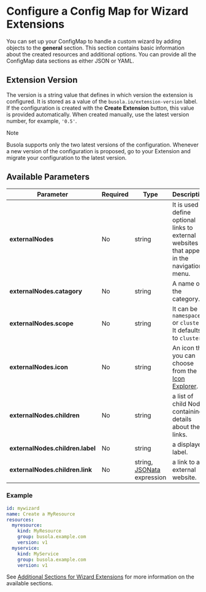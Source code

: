 # Configure a Config Map for Wizard Extensions

You can set up your ConfigMap to handle a custom wizard by adding objects to the **general** section. This section contains basic information about the created resources and additional options.
You can provide all the ConfigMap data sections as either JSON or YAML.

## Extension Version

The version is a string value that defines in which version the extension is configured. It is stored as a value of the `busola.io/extension-version` label. If the configuration is created with the **Create Extension** button, this value is provided automatically. When created manually, use the latest version number, for example, `'0.5'`.

> [!NOTE]
> Busola supports only the two latest versions of the configuration. Whenever a new version of the configuration is proposed, go to your Extension and migrate your configuration to the latest version.

## Available Parameters

| Parameter                        | Required | Type                                         | Description                                                                                                                                          |
| -------------------------------- | -------- | -------------------------------------------- | ---------------------------------------------------------------------------------------------------------------------------------------------------- |
| **externalNodes**                | No       | string                                       | It is used to define optional links to external websites that appear in the navigation menu.                                                         |
| **externalNodes.catagory**       | No       | string                                       | A name of the category.                                                                                                                              |
| **externalNodes.scope**          | No       | string                                       | It can be `namespace` or `cluster`. It defaults to `cluster`.                                                                                        |
| **externalNodes.icon**           | No       | string                                       | An icon that you can choose from the [Icon Explorer](https://sdk.openui5.org/test-resources/sap/m/demokit/iconExplorer/webapp/index.html#/overview). |
| **externalNodes.children**       | No       | string                                       | a list of child Nodes containing details about the links.                                                                                            |
| **externalNodes.children.label** | No       | string                                       | a displayed label.                                                                                                                                   |
| **externalNodes.children.link**  | No       | string, [JSONata](100-jsonata.md) expression | a link to an external website.                                                                                                                       |

### Example

```yaml
id: mywizard
name: Create a MyResource
resources:
  myresource:
    kind: MyResource
    group: busola.example.com
    version: v1
  myservice:
    kind: MyService
    group: busola.example.com
    version: v1
```

See [Additional Sections for Wizard Extensions](170-additional-sections-wizard.md) for more information on the available sections.
